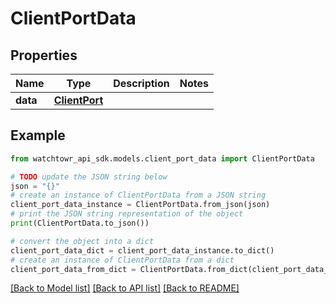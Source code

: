 # ClientPortData


## Properties

Name | Type | Description | Notes
------------ | ------------- | ------------- | -------------
**data** | [**ClientPort**](ClientPort.md) |  | 

## Example

```python
from watchtowr_api_sdk.models.client_port_data import ClientPortData

# TODO update the JSON string below
json = "{}"
# create an instance of ClientPortData from a JSON string
client_port_data_instance = ClientPortData.from_json(json)
# print the JSON string representation of the object
print(ClientPortData.to_json())

# convert the object into a dict
client_port_data_dict = client_port_data_instance.to_dict()
# create an instance of ClientPortData from a dict
client_port_data_from_dict = ClientPortData.from_dict(client_port_data_dict)
```
[[Back to Model list]](../README.md#documentation-for-models) [[Back to API list]](../README.md#documentation-for-api-endpoints) [[Back to README]](../README.md)


